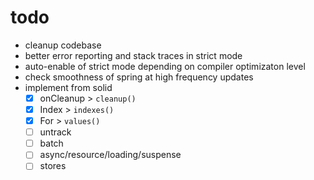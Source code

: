 # todo

- cleanup codebase
- better error reporting and stack traces in strict mode
- auto-enable of strict mode depending on compiler optimizaton level
- check smoothness of spring at high frequency updates
- implement from solid
  - [x] onCleanup > `cleanup()`
  - [x] Index > `indexes()`
  - [x] For > `values()`
  - [ ] untrack
  - [ ] batch
  - [ ] async/resource/loading/suspense
  - [ ] stores
